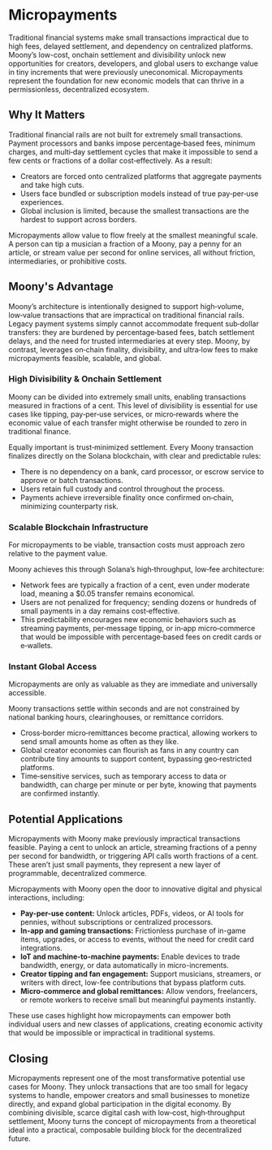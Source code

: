 # Micropayments

Traditional financial systems make small transactions impractical due to high fees, delayed settlement, and dependency on centralized platforms. Moony’s low-cost, onchain settlement and divisibility unlock new opportunities for creators, developers, and global users to exchange value in tiny increments that were previously uneconomical. Micropayments represent the foundation for new economic models that can thrive in a permissionless, decentralized ecosystem.

## Why It Matters

Traditional financial rails are not built for extremely small transactions. Payment processors and banks impose percentage‑based fees, minimum charges, and multi‑day settlement cycles that make it impossible to send a few cents or fractions of a dollar cost‑effectively. As a result:

- Creators are forced onto centralized platforms that aggregate payments and take high cuts.
- Users face bundled or subscription models instead of true pay‑per‑use experiences.
- Global inclusion is limited, because the smallest transactions are the hardest to support across borders.

Micropayments allow value to flow freely at the smallest meaningful scale. A person can tip a musician a fraction of a Moony, pay a penny for an article, or stream value per second for online services, all without friction, intermediaries, or prohibitive costs.

## Moony's Advantage

Moony’s architecture is intentionally designed to support high‑volume, low‑value transactions that are impractical on traditional financial rails. Legacy payment systems simply cannot accommodate frequent sub‑dollar transfers: they are burdened by percentage‑based fees, batch settlement delays, and the need for trusted intermediaries at every step. Moony, by contrast, leverages on‑chain finality, divisibility, and ultra‑low fees to make micropayments feasible, scalable, and global.

### High Divisibility & Onchain Settlement

Moony can be divided into extremely small units, enabling transactions measured in fractions of a cent. This level of divisibility is essential for use cases like tipping, pay‑per‑use services, or micro‑rewards where the economic value of each transfer might otherwise be rounded to zero in traditional finance.

Equally important is trust‑minimized settlement. Every Moony transaction finalizes directly on the Solana blockchain, with clear and predictable rules:

- There is no dependency on a bank, card processor, or escrow service to approve or batch transactions.
- Users retain full custody and control throughout the process.
- Payments achieve irreversible finality once confirmed on‑chain, minimizing counterparty risk.

### Scalable Blockchain Infrastructure

For micropayments to be viable, transaction costs must approach zero relative to the payment value.

Moony achieves this through Solana’s high‑throughput, low‑fee architecture:

- Network fees are typically a fraction of a cent, even under moderate load, meaning a $0.05 transfer remains economical.
- Users are not penalized for frequency; sending dozens or hundreds of small payments in a day remains cost‑effective.
- This predictability encourages new economic behaviors such as streaming payments, per‑message tipping, or in‑app micro‑commerce that would be impossible with percentage‑based fees on credit cards or e‑wallets.

### Instant Global Access

Micropayments are only as valuable as they are immediate and universally accessible.

Moony transactions settle within seconds and are not constrained by national banking hours, clearinghouses, or remittance corridors.

- Cross‑border micro‑remittances become practical, allowing workers to send small amounts home as often as they like.
- Global creator economies can flourish as fans in any country can contribute tiny amounts to support content, bypassing geo‑restricted platforms.
- Time‑sensitive services, such as temporary access to data or bandwidth, can charge per minute or per byte, knowing that payments are confirmed instantly.

## Potential Applications

Micropayments with Moony make previously impractical transactions feasible. Paying a cent to unlock an article, streaming fractions of a penny per second for bandwidth, or triggering API calls worth fractions of a cent. These aren’t just small payments, they represent a new layer of programmable, decentralized commerce.

Micropayments with Moony open the door to innovative digital and physical interactions, including:

- **Pay-per-use content:** Unlock articles, PDFs, videos, or AI tools for pennies, without subscriptions or centralized processors.
- **In-app and gaming transactions:** Frictionless purchase of in-game items, upgrades, or access to events, without the need for credit card integrations.
- **IoT and machine-to-machine payments:** Enable devices to trade bandwidth, energy, or data automatically in micro-increments.
- **Creator tipping and fan engagement:** Support musicians, streamers, or writers with direct, low-fee contributions that bypass platform cuts.
- **Micro-commerce and global remittances:** Allow vendors, freelancers, or remote workers to receive small but meaningful payments instantly.

These use cases highlight how micropayments can empower both individual users and new classes of applications, creating economic activity that would be impossible or impractical in traditional systems.

## Closing

Micropayments represent one of the most transformative potential use cases for Moony. They unlock transactions that are too small for legacy systems to handle, empower creators and small businesses to monetize directly, and expand global participation in the digital economy. By combining divisible, scarce digital cash with low‑cost, high‑throughput settlement, Moony turns the concept of micropayments from a theoretical ideal into a practical, composable building block for the decentralized future.